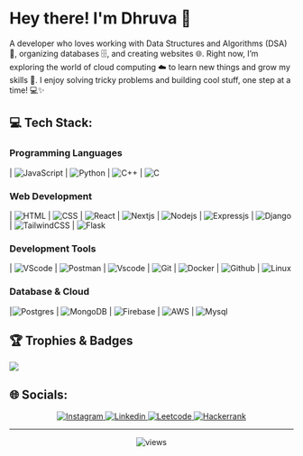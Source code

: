 # Hey there! I'm Dhruva 👋

A developer who loves working with Data Structures and Algorithms (DSA) 🧩, organizing databases 🗄️, and creating websites 🌐. Right now, I’m exploring the world of cloud computing ☁️ to learn new things and grow my skills 🚀. I enjoy solving tricky problems and building cool stuff, one step at a time! 💻✨


## 💻 Tech Stack: 

### Programming Languages
| ![JavaScript](https://skillicons.dev/icons?i=javascript&theme=dark) | ![Python](https://skillicons.dev/icons?i=python&theme=dark) | ![C++](https://skillicons.dev/icons?i=cpp&theme=dark) | ![C](https://skillicons.dev/icons?i=c&theme=dark) 

### Web Development
| ![HTML](https://skillicons.dev/icons?i=html&theme=dark) | ![CSS](https://skillicons.dev/icons?i=css&theme=dark) | ![React](https://skillicons.dev/icons?i=react&theme=dark) | ![Nextjs](https://skillicons.dev/icons?i=nextjs&theme=dark) | ![Nodejs](https://skillicons.dev/icons?i=nodejs&theme=dark) | ![Expressjs](https://skillicons.dev/icons?i=express&theme=dark) | ![Django](https://skillicons.dev/icons?i=django&theme=dark) | ![TailwindCSS](https://skillicons.dev/icons?i=tailwindcss&theme=dark) |  ![Flask](https://skillicons.dev/icons?i=flask&theme=dark) 

### Development Tools
| ![VScode](https://skillicons.dev/icons?i=vscode&theme=dark) | ![Postman](https://skillicons.dev/icons?i=postman&theme=dark) | ![Vscode](https://skillicons.dev/icons?i=visualstudio&theme=dark) | ![Git](https://skillicons.dev/icons?i=git&theme=dark)  | ![Docker](https://skillicons.dev/icons?i=docker&theme=dark) | ![Github](https://skillicons.dev/icons?i=github&theme=dark) | ![Linux](https://skillicons.dev/icons?i=linux&theme=dark) 


### Database & Cloud
|![Postgres](https://skillicons.dev/icons?i=postgresql&theme=dark) | ![MongoDB](https://skillicons.dev/icons?i=mongodb&theme=dark) | ![Firebase](https://skillicons.dev/icons?i=firebase&theme=dark) | ![AWS](https://skillicons.dev/icons?i=aws&theme=dark) | ![Mysql](https://skillicons.dev/icons?i=mysql&theme=dark)


## 🏆 Trophies & Badges
![](https://github-profile-trophy.vercel.app/?username=dhruvasnayak&theme=radical&no-frame=false&no-bg=false&margin-w=4)


## 🌐 Socials:
<p align="center" style="text-decoration: none !important;color:none;">
<a href="https://instagram.com/dhruv19o5">
<img src="https://img.shields.io/badge/Instagram-E4405F?style=for-the-badge&logo=instagram&logoColor=white" alt="Instagram" />
</a>
<a href="https://www.linkedin.com/in/dhruva-nayak-93904a254/">
<img src="https://img.shields.io/badge/LinkedIn-0077B5?style=for-the-badge&logo=linkedin&logoColor=white" alt="Linkedin" />
</a>
<a href="https://leetcode.com/u/dhruva_s_nayak/">
<img src="https://img.shields.io/badge/-LeetCode-FFA116?style=for-the-badge&logo=LeetCode&logoColor=black" alt="Leetcode" />
</a>
<a href="https://www.hackerrank.com/profile/dhruvanayak1905">
<img src="https://img.shields.io/badge/-Hackerrank-2EC866?style=for-the-badge&logo=HackerRank&logoColor=black" alt="Hackerrank" />
</a>
</p>
<hr>
<p align="center" >
<img alt="views" src="https://komarev.com/ghpvc/?username=Ashenoy64&&style=for-the-badge" />
</p>


